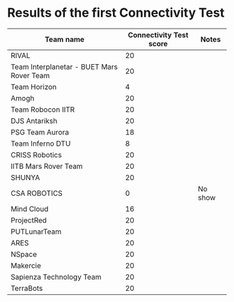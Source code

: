 # Results of the first Connectivity Test

| Team name                                 | Connectivity Test score | Notes   |
| ----------------------------------------- | ----------------------- | ------- |
| RIVAL                                     | 20                      |         |
| Team Interplanetar - BUET Mars Rover Team | 20                      |         |
| Team Horizon                              | 4                       |         |
| Amogh                                     | 20                      |         |
| Team Robocon IITR                         | 20                      |         |
| DJS Antariksh                             | 20                      |         |
| PSG Team Aurora                           | 18                      |         |
| Team Inferno DTU                          | 8                       |         |
| CRISS Robotics                            | 20                      |         |
| IITB Mars Rover Team                      | 20                      |         |
| SHUNYA                                    | 20                      |         |
| CSA ROBOTICS                              | 0                       | No show |
| Mind Cloud                                | 16                      |         |
| ProjectRed                                | 20                      |         |
| PUTLunarTeam                              | 20                      |         |
| ARES                                      | 20                      |         |
| NSpace                                    | 20                      |         |
| Makercie                                  | 20                      |         |
| Sapienza Technology Team                  | 20                      |         |
| TerraBots                                 | 20                      |         |
